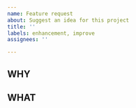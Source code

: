 ```yaml
---
name: Feature request
about: Suggest an idea for this project
title: ''
labels: enhancement, improve
assignees: ''

---
```


## WHY

## WHAT
